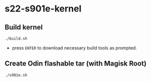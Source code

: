 s22-s901e-kernel
================

Build kernel
------------

`./build.sh`

- press `ENTER` to download necessary build tools as prompted.

Create Odin flashable tar (with Magisk Root)
-------------------------

`./s901e.sh`

